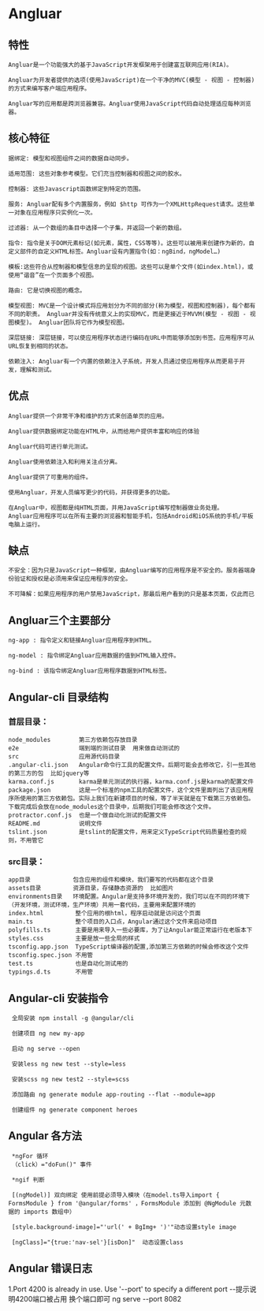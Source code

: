 # Angluar

## 特性
   
    Angluar是一个功能强大的基于JavaScript开发框架用于创建富互联网应用(RIA)。

    Angluar为开发者提供的选项(使用JavaScript)在一个干净的MVC(模型 - 视图 - 控制器)的方式来编写客户端应用程序。

    Angluar写的应用都是跨浏览器兼容。Angluar使用JavaScript代码自动处理适应每种浏览器。

## 核心特征
   
    据绑定: 模型和视图组件之间的数据自动同步。

	适用范围: 这些对象参考模型。它们充当控制器和视图之间的胶水。

	控制器: 这些Javascript函数绑定到特定的范围。

	服务: Angluar配有多个内置服务，例如 $http 可作为一个XMLHttpRequest请求。这些单一对象在应用程序只实例化一次。

	过滤器: 从一个数组的条目中选择一个子集，并返回一个新的数组。

	指令: 指令是关于DOM元素标记(如元素，属性，CSS等等)。这些可以被用来创建作为新的，自定义部件的自定义HTML标签。Angluar设有内置指令(如：ngBind，ngModel…)

	模板:这些符合从控制器和模型信息的呈现的视图。这些可以是单个文件(如index.html)，或使用“谐音”在一个页面多个视图。

	路由: 它是切换视图的概念。

	模型视图: MVC是一个设计模式将应用划分为不同的部分(称为模型，视图和控制器)，每个都有不同的职责。 Angluar并没有传统意义上的实现MVC，而是更接近于MVVM(模型 - 视图 - 视图模型)。 Angluar团队将它作为模型视图。

	深层链接: 深层链接，可以使应用程序状态进行编码在URL中而能够添加到书签。应用程序可从URL恢复到相同的状态。

	依赖注入: Angluar有一个内置的依赖注入子系统，开发人员通过使应用程序从而更易于开发，理解和测试。


## 优点

	Angluar提供一个非常干净和维护的方式来创造单页的应用。

	Angluar提供数据绑定功能在HTML中，从而给用户提供丰富和响应的体验

	Angluar代码可进行单元测试。

	Angluar使用依赖注入和利用关注点分离。

	Angluar提供了可重用的组件。

	使用Angluar，开发人员编写更少的代码，并获得更多的功能。

	在Angluar中，视图都是纯HTML页面，并用JavaScript编写控制器做业务处理。 
	Angluar应用程序可以在所有主要的浏览器和智能手机，包括Android和iOS系统的手机/平板电脑上运行。

## 缺点

	不安全：因为只是JavaScript一种框架，由Angluar编写的应用程序是不安全的。服务器端身份验证和授权是必须用来保证应用程序的安全。

	不可降解：如果应用程序的用户禁用JavaScript，那最后用户看到的只是基本页面，仅此而已

## Angluar三个主要部分

	ng-app : 指令定义和链接Angluar应用程序到HTML。

	ng-model : 指令绑定Angluar应用数据的值到HTML输入控件。

	ng-bind : 该指令绑定Angluar应用程序数据到HTML标签。



## Angular-cli 目录结构

 ### 首层目录：

	node_modules        第三方依赖包存放目录
	e2e                 端到端的测试目录  用来做自动测试的
	src                 应用源代码目录 
	.angular-cli.json   Angular命令行工具的配置文件。后期可能会去修改它，引一些其他的第三方的包  比如jquery等
	karma.conf.js       karma是单元测试的执行器，karma.conf.js是karma的配置文件
	package.json        这是一个标准的npm工具的配置文件，这个文件里面列出了该应用程序所使用的第三方依赖包。实际上我们在新建项目的时候，等了半天就是在下载第三方依赖包。下载完成后会放在node_modules这个目录中，后期我们可能会修改这个文件。
	protractor.conf.js  也是一个做自动化测试的配置文件
	README.md           说明文件
	tslint.json         是tslint的配置文件，用来定义TypeScript代码质量检查的规则，不用管它

 ### src目录：

	app目录            包含应用的组件和模块，我们要写的代码都在这个目录
	assets目录         资源目录，存储静态资源的  比如图片
	environments目录   环境配置。Angular是支持多环境开发的，我们可以在不同的环境下（开发环境，测试环境，生产环境）共用一套代码，主要用来配置环境的
	index.html         整个应用的根html，程序启动就是访问这个页面
	main.ts            整个项目的入口点，Angular通过这个文件来启动项目
	polyfills.ts       主要是用来导入一些必要库，为了让Angular能正常运行在老版本下
	styles.css         主要是放一些全局的样式
	tsconfig.app.json  TypeScript编译器的配置,添加第三方依赖的时候会修改这个文件
	tsconfig.spec.json 不用管
	test.ts            也是自动化测试用的
	typings.d.ts       不用管

 
## Angular-cli 安装指令

     全局安装 npm install -g @angular/cli
	 
     创建项目 ng new my-app
	 
     启动 ng serve --open
	 
	 安装less ng new test --style=less
	 
	 安装scss ng new test2 --style=scss
	 
	 添加路由 ng generate module app-routing --flat --module=app
	 
	 创建组件 ng generate component heroes
	 

	 
## Angular 各方法

     *ngFor 循环
	 （click）="doFun()" 事件
	 
	 *ngif 判断
	 
	 [(ngModel)] 双向绑定 使用前提必须导入模块（在model.ts导入import { FormsModule } from '@angular/forms' ，FormsModule 添加到 @NgModule 元数据的 imports 数组中）
	 
	 [style.background-image]="'url(' + BgImg+ ')'"动态设置style image
	 
	 [ngClass]="{true:'nav-sel'}[isDon]"  动态设置class
	 
	 
## Angular 错误日志
   1.Port 4200 is already in use. Use '--port' to specify a different port   --提示说明4200端口被占用 换个端口即可   ng serve --port 8082


	 
	 
